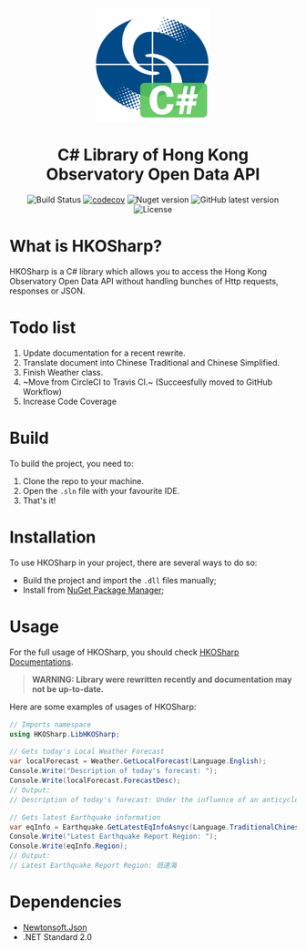 <p align="center">
<img src="ReadmeImages/HKOSharp_Logo.png" height=200/><br>
<h1 align="center">
C# Library of Hong Kong Observatory Open Data API</h1>
</p>

<p align="center">
  <img src="https://github.com/ShingZhanho/HKOSharp/workflows/Build/badge.svg" alt="Build Status">
  <a href="https://codecov.io/gh/ShingZhanho/HKOSharp"><img src="https://codecov.io/gh/ShingZhanho/HKOSharp/branch/master/graph/badge.svg" alt="codecov"></a>
  <img src="https://img.shields.io/nuget/v/HKOSharp?color=blue&amp;label=nuget" alt="Nuget version">
  <img src="https://img.shields.io/github/v/release/ShingZhanho/HKOSharp?include_prereleases&amp;label=latest%20release" alt="GitHub latest version">
  <img src="https://img.shields.io/github/license/ShingZhanho/HKOSharp" alt="License"></p>


# What is HKOSharp?

HKOSharp is a C# library which allows you to access the Hong Kong Observatory Open Data API without handling bunches of Http requests, responses or JSON.

# Todo list

1. Update documentation for a recent rewrite.
2. Translate document into Chinese Traditional and Chinese Simplified.
3. Finish Weather class.
4. ~Move from CircleCI to Travis CI.~ (Succeesfully moved to GitHub Workflow)
5. Increase Code Coverage

# Build

To build the project, you need to:

1. Clone the repo to your machine.
2. Open the `.sln` file with your favourite IDE.
3. That's it!

# Installation

To use HKOSharp in your project, there are several ways to do so:

* Build the project and import the `.dll` files manually;
* Install from [NuGet Package Manager](https://www.nuget.org/packages/HKOSharp/);

# Usage

For the full usage of HKOSharp, you should check [HKOSharp Documentations](https://hkosharp.shingzh.eu.org).
> **WARNING: Library were rewritten recently and documentation may not be up-to-date.**

Here are some examples of usages of HKOSharp:

```c#
// Imports namespace
using HKOSharp.LibHKOSharp;
```

```c#
// Gets today's Local Weather Forecast
var localForecast = Weather.GetLocalForecast(Language.English);
Console.Write("Description of today's forecast: ");
Console.Write(localForecast.ForecastDesc);
// Output:
// Description of today's forecast: Under the influence of an anticyclone aloft, the weather is ...
```

```c#
// Gets latest Earthquake information
var eqInfo = Earthquake.GetLatestEqInfoAsnyc(Language.TraditionalChinese);
Console.Write("Latest Earthquake Report Region: ");
Console.Write(eqInfo.Region);
// Output:
// Latest Earthquake Report Region: 班達海
```

# Dependencies

* [Newtonsoft.Json](https://github.com/JamesNK/Newtonsoft.Json)
* .NET Standard 2.0
